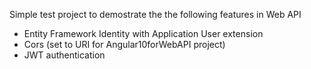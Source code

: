 Simple test project to demostrate the the following features in Web API

- Entity Framework Identity with Application User extension
- Cors (set to URI for Angular10forWebAPI project)
- JWT authentication
